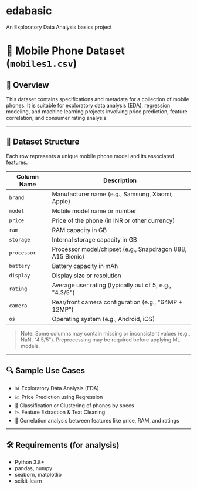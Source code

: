 # edabasic
An Exploratory Data Analysis basics project
# 📄 Mobile Phone Dataset (`mobiles1.csv`)

## 📁 Overview

This dataset contains specifications and metadata for a collection of mobile phones. It is suitable for exploratory data analysis (EDA), regression modeling, and machine learning projects involving price prediction, feature correlation, and consumer rating analysis.

---

## 🧩 Dataset Structure

Each row represents a unique mobile phone model and its associated features.

| Column Name | Description |
|-------------|-------------|
| `brand` | Manufacturer name (e.g., Samsung, Xiaomi, Apple) |
| `model` | Mobile model name or number |
| `price` | Price of the phone (in INR or other currency) |
| `ram` | RAM capacity in GB |
| `storage` | Internal storage capacity in GB |
| `processor` | Processor model/chipset (e.g., Snapdragon 888, A15 Bionic) |
| `battery` | Battery capacity in mAh |
| `display` | Display size or resolution |
| `rating` | Average user rating (typically out of 5, e.g., "4.3/5") |
| `camera` | Rear/front camera configuration (e.g., "64MP + 12MP") |
| `os` | Operating system (e.g., Android, iOS) |

> Note: Some columns may contain missing or inconsistent values (e.g., NaN, "4.5/5"). Preprocessing may be required before applying ML models.

---

## 🔍 Sample Use Cases

- 📊 Exploratory Data Analysis (EDA)
- 📈 Price Prediction using Regression
- 🤖 Classification or Clustering of phones by specs
- 📉 Feature Extraction & Text Cleaning
- 🧠 Correlation analysis between features like price, RAM, and ratings

---

## 🛠️ Requirements (for analysis)

- Python 3.8+
- pandas, numpy
- seaborn, matplotlib
- scikit-learn
